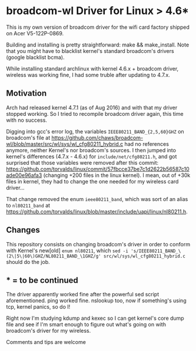 # broadcom-wl Driver for Linux > 4.6*

This is my own version of broadcom driver for the wifi card factory shipped on Acer V5-122P-0869. 

Building and installing is pretty straightforward: make && make_install. Note that you might have to blacklist kernel's standard broadcom's drivers (google blacklist bcma).

While installing standard archlinux with kernel 4.6.x + broadcom driver, wireless was working fine, I had some truble after updating to 4.7.x.

## Motivation
Arch had released kernel 4.7.1 (as of Aug 2016) and with that my driver stopped working. So I tried to recompile broadcom driver again, this time with no success.

Digging into gcc's error log, the variables `IEEE80211_BAND_{2,5,60}GHZ` on broadcom's file at https://github.com/chaws/broadcom-wl/blob/master/src/wl/sys/wl_cfg80211_hybrid.c had no references anymore, neither Kernel's nor broadcom's sources. I then jumped into kernel's differences (4.7.x - 4.6.x) for `include/net/cfg80211.h`, and got surprised that those variables were removed after this commit: https://github.com/torvalds/linux/commit/57fbcce37be7c1d2622b56587c10ade00e96afa3 (changing +200 files in the linux kernel). I mean, out of +30k files in kernel, they had to change the one needed for my wireless card driver...

That change removed the enum `ieee80211_band`, which was sort of an alias to `nl80211_band` at https://github.com/torvalds/linux/blob/master/include/uapi/linux/nl80211.h.

## Changes
This repository consists on changing broadcom's driver in order to conform with Kernel's new[old] `enum nl80211`, which `sed -i 's/IEEE80211_BAND_\(2\|5\|60\)GHZ/NL80211_BAND_\1GHZ/g' src/wl/sys/wl_cfg80211_hybrid.c` should do the job.

## * = to be continued
The driver apparently worked fine after the powerful sed script aforementioned. ping worked fine. nslookup too, now if something's using tcp, kernel panics, so do I!

Right now I'm studying kdump and kexec so I can get kernel's core dump file and see if I'm smart enough to figure out what's going on with broadcom's driver for my wireless.

Comments and tips are welcome
